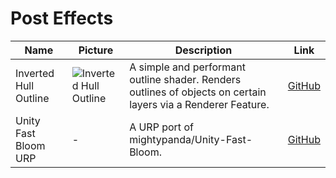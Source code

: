 # Post Effects

| Name | Picture | Description | Link |
|------|---------|-------------|------|
| Inverted Hull Outline | ![Inverted Hull Outline](https://github.com/Delt06/urp-toon-shader/raw/master/Showcase/inverted_hull_outline.jpg) | A simple and performant outline shader. Renders outlines of objects on certain layers via a Renderer Feature. | [GitHub](https://github.com/Delt06/urp-toon-shader#inverted-hull-outline) |
| Unity Fast Bloom URP | - | A URP port of mightypanda/Unity-Fast-Bloom. | [GitHub](https://github.com/Delt06/Unity-Fast-Bloom-URP) |

